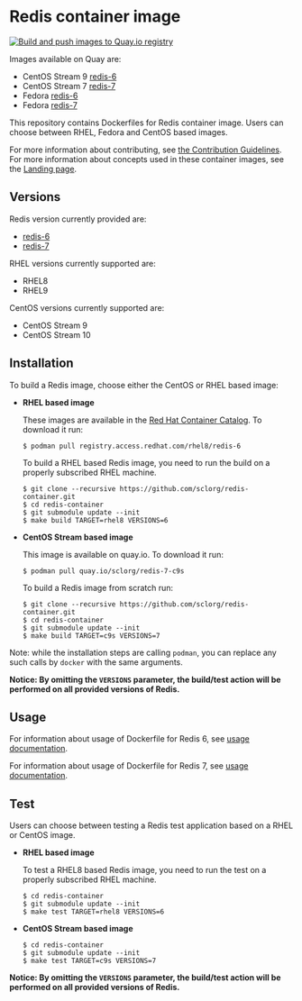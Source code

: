 Redis container image
=====================

[![Build and push images to Quay.io registry](https://github.com/sclorg/redis-container/actions/workflows/build-and-push.yml/badge.svg)](https://github.com/sclorg/redis-container/actions/workflows/build-and-push.yml)

Images available on Quay are:
* CentOS Stream 9 [redis-6](https://quay.io/repository/sclorg/redis-6-c9s)
* CentOS Stream 7 [redis-7](https://quay.io/repository/sclorg/redis-7-c9s)
* Fedora [redis-6](https://quay.io/repository/fedora/redis-6)
* Fedora [redis-7](https://quay.io/repository/fedora/redis-7)

This repository contains Dockerfiles for Redis container image.
Users can choose between RHEL, Fedora and CentOS based images.

For more information about contributing, see
[the Contribution Guidelines](https://github.com/sclorg/welcome/blob/master/contribution.md).
For more information about concepts used in these container images, see the
[Landing page](https://github.com/sclorg/welcome).


Versions
--------
Redis version currently provided are:
* [redis-6](6)
* [redis-7](7)

RHEL versions currently supported are:
* RHEL8
* RHEL9

CentOS versions currently supported are:
* CentOS Stream 9
* CentOS Stream 10


Installation
------------
To build a Redis image, choose either the CentOS or RHEL based image:
*  **RHEL based image**

    These images are available in the [Red Hat Container Catalog](https://access.redhat.com/containers/#/registry.access.redhat.com/rhel8/redis-6).
    To download it run:

    ```
    $ podman pull registry.access.redhat.com/rhel8/redis-6
    ```

    To build a RHEL based Redis image, you need to run the build on a properly
    subscribed RHEL machine.

    ```
    $ git clone --recursive https://github.com/sclorg/redis-container.git
    $ cd redis-container
    $ git submodule update --init
    $ make build TARGET=rhel8 VERSIONS=6
    ```

*  **CentOS Stream based image**

    This image is available on quay.io. To download it run:

    ```
    $ podman pull quay.io/sclorg/redis-7-c9s
    ```

    To build a Redis image from scratch run:

    ```
    $ git clone --recursive https://github.com/sclorg/redis-container.git
    $ cd redis-container
    $ git submodule update --init
    $ make build TARGET=c9s VERSIONS=7
    ```

Note: while the installation steps are calling `podman`, you can replace any such calls by `docker` with the same arguments.

**Notice: By omitting the `VERSIONS` parameter, the build/test action will be performed
on all provided versions of Redis.**


Usage
-----

For information about usage of Dockerfile for Redis 6,
see [usage documentation](6).

For information about usage of Dockerfile for Redis 7,
see [usage documentation](7).

Test
----
Users can choose between testing a Redis test application based on a RHEL or CentOS image.

*  **RHEL based image**

    To test a RHEL8 based Redis image, you need to run the test on a properly
    subscribed RHEL machine.

    ```
    $ cd redis-container
    $ git submodule update --init
    $ make test TARGET=rhel8 VERSIONS=6
    ```

*  **CentOS Stream based image**

    ```
    $ cd redis-container
    $ git submodule update --init
    $ make test TARGET=c9s VERSIONS=7
    ```

**Notice: By omitting the `VERSIONS` parameter, the build/test action will be performed
on all provided versions of Redis.**
